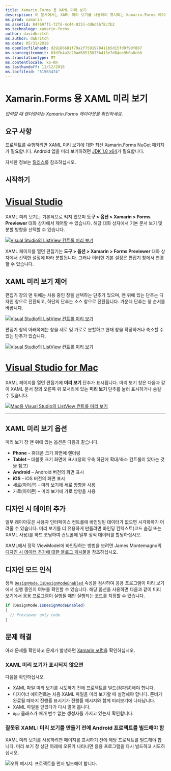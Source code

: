 ```yaml
---
title: Xamarin.Forms 용 XAML 미리 보기
description: 이 문서에서는 XAML 미리 보기를 사용하여 표시되는 Xamarin.Forms 레이아웃을 확인하는 방법을 설명합니다. XAML 미리 보기는 Visual Studio 2017 및 Mac용 Visual Studio에서 사용할 수 있습니다.
ms.prod: xamarin
ms.assetid: 84769ff1-72fd-4c44-8251-dd6d5bf8c7b2
ms.technology: xamarin-forms
author: davidbritch
ms.author: dabritch
ms.date: 05/31/2018
ms.openlocfilehash: d29186681f79a2f7591978411b5d15fd9f90f807
ms.sourcegitcommit: 03dfb4a2c20ad68515875b415e7d84ee9b0a8cb8
ms.translationtype: MT
ms.contentlocale: ko-KR
ms.lasthandoff: 11/12/2018
ms.locfileid: "51563474"
---
```

# <a name="xaml-previewer-for-xamarinforms"></a>Xamarin.Forms 용 XAML 미리 보기

_입력할 때 렌더링되는 Xamarin.Forms 레이아웃을 확인하세요._

## <a name="requirements"></a>요구 사항

프로젝트를 수행하려면 XAML 미리 보기에 대한 최신 Xamarin.Forms NuGet 패키지가 필요합니다. Android 앱을 미리 보기하려면 [JDK 1.8 x64](http://www.oracle.com/technetwork/java/javase/downloads/jdk8-downloads-2133151.html)가 필요합니다.

자세한 정보는 [릴리스](https://developer.xamarin.com/releases/studio/xamarin.studio_6.2/xamarin.studio_6.2/#Xamarin_Forms_Previewer)를 참조하십시오.

## <a name="getting-started"></a>시작하기

# <a name="visual-studiotabwindows"></a>[Visual Studio](#tab/windows)

XAML 미리 보기는 기본적으로 켜져 있으며 **도구 > 옵션 > Xamarin > Forms Previewer** 대화 상자에서 제어할 수 있습니다. 해당 대화 상자에서 기본 문서 보기 및 분할 방향을 선택할 수 있습니다.

[![Visual Studio의 ListView 컨트롤 미리 보기](xaml-previewer-images/xamlp-options-vs.png "Visual Studio의 Forms Previewer 옵션")](xaml-previewer-images/xamlp-options-vs.png#lightbox "Visual Studio의 Forms Previewer 옵션")

XAML 페이지를 열면 편집기는 **도구 > 옵션 > Xamarin > Forms Previewer** 대화 상자에서 선택한 설정에 따라 분할됩니다. 그러나 이러한 기본 설정은 편집기 창에서 변경할 수 있습니다.

## <a name="xaml-preview-controls"></a>XAML 미리 보기 제어

편집기 창의 맨 위에는 사용 중인 창을 선택하는 단추가 있으며, 맨 위에 있는 단추는 디자인 창으로 전환되고, 하단의 단추는 소스 창으로 전환됩니다. 가운데 단추는 창 순서를 바꿉니다.

[![Visual Studio의 ListView 컨트롤 미리 보기](xaml-previewer-images/xamlp-controls-vs.png "Visual Studio의 Forms Previewer 창 제어")](xaml-previewer-images/xamlp-controls-vs.png#lightbox "Visual Studio의 Forms Previewer 창 제어")

편집기 창의 아래쪽에는 창을 세로 및 가로로 분할하고 현재 창을 확장하거나 축소할 수 있는 단추가 있습니다.

[![Visual Studio의 ListView 컨트롤 미리 보기](xaml-previewer-images/xamlp-controls2-vs.png "Visual Studio의 Forms Previewer 창 제어")](xaml-previewer-images/xamlp-controls2-vs.png#lightbox "Visual Studio의 Forms Previewer 창 제어")

# <a name="visual-studio-for-mactabmacos"></a>[Visual Studio for Mac](#tab/macos)

XAML 페이지를 열면 편집기에 **미리 보기** 단추가 표시됩니다. 미리 보기 창은 다음과 같이 XAML 문서 창의 오른쪽 위 모서리에 있는 **미리 보기** 단추를 눌러 표시하거나 숨길 수 있습니다.

[![Mac용 Visual Studio의 ListView 컨트롤 미리 보기](xaml-previewer-images/xamlp-list-sml.png "Mac용 Visual Studio의 Forms Previewer")](xaml-previewer-images/xamlp-list.png#lightbox "Mac용 Visual Studio의 Forms Previewer")

-----

## <a name="xaml-preview-options"></a>XAML 미리 보기 옵션

미리 보기 창 맨 위에 있는 옵션은 다음과 같습니다.

* **Phone** – 휴대폰 크기 화면에 렌더링
* **Tablet** – 태블릿 크기 화면에 표시(창의 우측 하단에 확대/축소 컨트롤이 있다는 것을 참고)
* **Android** – Android 버전의 화면 표시
* **iOS** – iOS 버전의 화면 표시
* 세로(아이콘) - 미리 보기에 세로 방향을 사용
* 가로(아이콘) – 미리 보기에 가로 방향을 사용

## <a name="adding-design-time-data"></a>디자인 시 데이터 추가

일부 레이아웃은 사용자 인터페이스 컨트롤에 바인딩된 데이터가 없으면 시각화하기 어려울 수 있습니다. 미리 보기를 더 유용하게 만들려면 바인딩 컨텍스트(코드 숨김 또는 XAML 사용)를 하드 코딩하여 컨트롤에 일부 정적 데이터를 할당하십시오.

XAML에서 정적 ViewModel에 바인딩하는 방법을 보려면 James Montemagno의 [디자인 시 데이터 추가에 대한 블로그 게시물](http://motzcod.es/post/143702671962/xamarinforms-xaml-previewer-design-time-data)을 참조하십시오.

## <a name="detecting-design-mode"></a>디자인 모드 인식

정적 [ `DesignMode.IsDesignModeEnabled` ](xref:Xamarin.Forms.DesignMode.IsDesignModeEnabled) 속성을 검사하여 응용 프로그램이 미리 보기에서 실행 중인지 여부를 확인할 수 있습니다. 해당 옵션을 사용하면 다음과 같이 미리 보기에서 응용 프로그램이 실행될 때만 실행되는 코드를 지정할 수 있습니다.

```csharp
if (DesignMode.IsDesignModeEnabled)
{
  // Previewer only code  
}
```

## <a name="troubleshooting"></a>문제 해결

아래 문제를 확인하고 문제가 발생하면 [Xamarin 포럼](https://forums.xamarin.com/categories/xamarin-forms)을 확인하십시오.

### <a name="xaml-preview-isnt-showing"></a>XAML 미리 보기가 표시되지 않으면

다음을 확인하십시오.

* XAML 파일 미리 보기를 시도하기 전에 프로젝트를 빌드(컴파일)해야 합니다.
* 디자이너 에이전트는 처음 XAML 파일을 미리 보기할 때 설정해야 합니다. 준비가 완료될 때까지 진행률 표시기가 진행률 메시지와 함께 미리보기에 나타납니다.
* XAML 파일을 닫았다가 다시 열어 봅니다.
* `App` 클래스가 매개 변수 없는 생성자를 가지고 있는지 확인합니다.

### <a name="invalid-xaml-the-android-project-needs-to-built-before-preview-can-be-created"></a>잘못된 XAML: 미리 보기를 만들기 전에 Android 프로젝트를 빌드해야 함

XAML 미리 보기를 사용하려면 페이지를 표시하기 전에 해당 프로젝트를 빌드해야 합니다.
미리 보기 창 상단 아래에 오류가 나타나면 응용 프로그램을 다시 빌드하고 시도하십시오.

![오류 메시지: 프로젝트를 먼저 빌드해야 합니다.](xaml-previewer-images/error-not-built-sml.png "오류 메시지: 프로젝트 다시 작성")
